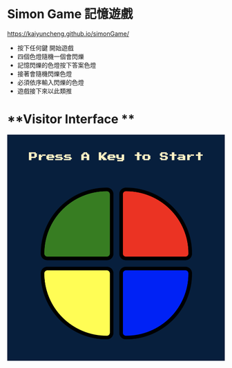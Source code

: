 # Simon Game 記憶遊戲

https://kaiyuncheng.github.io/simonGame/

+ 按下任何鍵 開始遊戲
+ 四個色燈隨機一個會閃爍
+ 記憶閃爍的色燈按下答案色燈 
+ 接著會隨機閃爍色燈
+ 必須依序輸入閃爍的色燈 
+ 遊戲接下來以此類推

# **Visitor Interface **
![](img/simonGame.png)
